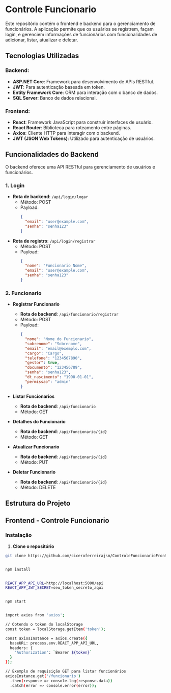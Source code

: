# Controle Funcionario

Este repositório contém o frontend e backend para o gerenciamento de funcionários. A aplicação permite que os usuários se registrem, façam login, e gerenciem informações de funcionários com funcionalidades de adicionar, listar, atualizar e deletar.

## Tecnologias Utilizadas

### Backend:
- **ASP.NET Core**: Framework para desenvolvimento de APIs RESTful.
- **JWT**: Para autenticação baseada em token.
- **Entity Framework Core**: ORM para interação com o banco de dados.
- **SQL Server**: Banco de dados relacional.

### Frontend:
- **React**: Framework JavaScript para construir interfaces de usuário.
- **React Router**: Biblioteca para roteamento entre páginas.
- **Axios**: Cliente HTTP para interagir com o backend.
- **JWT (JSON Web Tokens)**: Utilizado para autenticação de usuários.

## Funcionalidades do Backend

O backend oferece uma API RESTful para gerenciamento de usuários e funcionários.

### 1. **Login**
- **Rota de backend**: `/api/login/logar`
  - Método: POST
  - Payload:
    ```json
    {
      "email": "user@example.com",
      "senha": "senha123"
    }
    ```
- **Rota de registro**: `/api/login/registrar`
  - Método: POST
  - Payload:
    ```json
    {
      "nome": "Funcionario Nome",
      "email": "user@example.com",
      "senha": "senha123"
    }
    ```

### 2. **Funcionario**
- **Registrar Funcionario**
  - **Rota de backend**: `/api/funcionario/registrar`
  - Método: POST
  - Payload:
    ```json
    {
      "nome": "Nome do Funcionario",
      "sobrenome": "Sobrenome",
      "email": "email@exemplo.com",
      "cargo": "Cargo",
      "telefone": "1234567890",
      "gestor": true,
      "documento": "123456789",
      "senha": "senha123",
      "dt_nascimento": "1990-01-01",
      "permissao": "admin"
    }
    ```

- **Listar Funcionarios**
  - **Rota de backend**: `/api/funcionario`
  - Método: GET

- **Detalhes do Funcionario**
  - **Rota de backend**: `/api/funcionario/{id}`
  - Método: GET

- **Atualizar Funcionario**
  - **Rota de backend**: `/api/funcionario/{id}`
  - Método: PUT

- **Deletar Funcionario**
  - **Rota de backend**: `/api/funcionario/{id}`
  - Método: DELETE

## Estrutura do Projeto



## Frontend - Controle Funcionario

### Instalação

1. **Clone o repositório**

```bash
git clone https://github.com/ciceroferreirajsm/ControleFuncionarioFront.git


npm install


REACT_APP_API_URL=http://localhost:5000/api
REACT_APP_JWT_SECRET=seu_token_secreto_aqui


npm start


import axios from 'axios';

// Obtendo o token do localStorage
const token = localStorage.getItem('token');

const axiosInstance = axios.create({
  baseURL: process.env.REACT_APP_API_URL,
  headers: {
    'Authorization': `Bearer ${token}`
  }
});

// Exemplo de requisição GET para listar funcionários
axiosInstance.get('/funcionario')
  .then(response => console.log(response.data))
  .catch(error => console.error(error));

